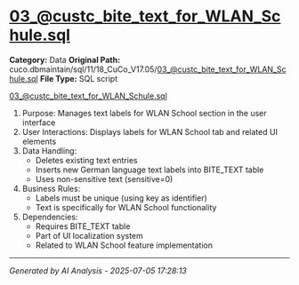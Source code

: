 # 03_@custc_bite_text_for_WLAN_Schule.sql

**Category:** Data
**Original Path:** cuco.dbmaintain/sql/11/18_CuCo_V17.05/03_@custc_bite_text_for_WLAN_Schule.sql
**File Type:** SQL script

03_@custc_bite_text_for_WLAN_Schule.sql
1. Purpose: Manages text labels for WLAN School section in the user interface
2. User Interactions: Displays labels for WLAN School tab and related UI elements
3. Data Handling:
   - Deletes existing text entries
   - Inserts new German language text labels into BITE_TEXT table
   - Uses non-sensitive text (sensitive=0)
4. Business Rules:
   - Labels must be unique (using key as identifier)
   - Text is specifically for WLAN School functionality
5. Dependencies:
   - Requires BITE_TEXT table
   - Part of UI localization system
   - Related to WLAN School feature implementation

---
*Generated by AI Analysis - 2025-07-05 17:28:13*
